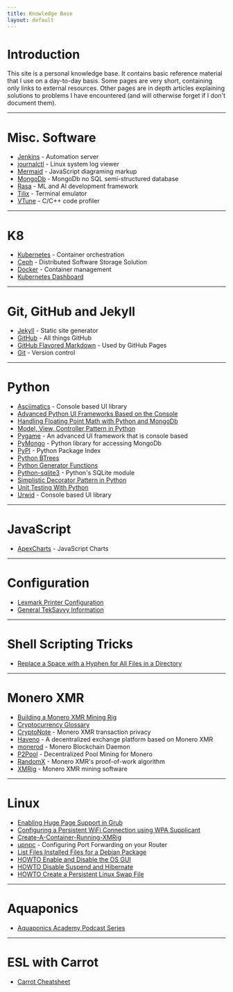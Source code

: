 ```yaml
---
title: Knowledge Base
layout: default
---
```


# Introduction

This site is a personal knowledge base. It contains basic reference material that I use on a day-to-day basis. Some pages are very short, containing only links to external resources. Other pages are in depth articles explaining solutions to problems I have encountered (and will otherwise forget if I don't document them).

---

# Misc. Software 

* [Jenkins](/pages/Jenkins.html) - Automation server
* [journalctl](/pages/journalctl.html) - Linux system log viewer
* [Mermaid](/pages/mermaid.html) - JavaScript diagraming markup
* [MongoDb](/pages/MongoDb.html) - MongoDb no SQL semi-structured database
* [Rasa](/pages/Rasa.html) - ML and AI development framework
* [Tilix](/pages/Tilix.html) - Terminal emulator
* [VTune](/pages/VTune.html) - C/C++ code profiler

---

# K8

* [Kubernetes](/pages/kubernetes.html) - Container orchestration
* [Ceph](/pages/ceph.html) - Distributed Software Storage Solution
* [Docker](/pages/Docker.html) - Container management
* [Kubernetes Dashboard](https://github.com/kubernetes/dashboard?tab=readme-ov-file#installation)

---

# Git, GitHub and Jekyll

* [Jekyll](/pages/Jekyll.html) - Static site generator
* [GitHub](/pages/GitHub.html) - All things GitHub
* [GitHub Flavored Markdown](/pages/GitHub-Flavored-Markdown.html) - Used by GitHub Pages 
* [Git](/pages/Git.html) - Version control

---

# Python

* [Asciimatics](/pages/Asciimatics.html) - Console based UI library
* [Advanced Python UI Frameworks Based on the Console](/pages/Advanced-Python-UI-Frameworks-Based-on-the-Console.html)
* [Handling Floating Point Math with Python and MongoDb](/pages/Handling-Floating-Point-Math-with-Python-and-MongoDb.html)
* [Model, View, Controller Pattern in Python](/pages/Model-View-Controller-Pattern-in-Python.html)
* [Pygame](/pages/Pygame.html) - An advanced UI framework that is console based
* [PyMongo](/pages/PyMongo.html) - Python library for accessing MongoDb
* [PyPI](/pages/PyPI.html) - Python Package Index
* [Python BTrees](/pages/Python-BTrees.html)
* [Python Generator Functions](/pages/Python-Generator-Functions.html)
* [Python-sqlite3](/pages/Python-sqlite3.html) - Python's SQLite module
* [Simplistic Decorator Pattern in Python](/pages/Simplistic-Decorator-Pattern-in-Python.html)
* [Unit Testing With Python](/pages/Unit-Testing-With-Python.html)
* [Urwid](/pages/Urwid.html) - Console based UI library

---

# JavaScript

* [ApexCharts](/pages/Apex-Charts.html) - JavaScript Charts

---

# Configuration

* [Lexmark Printer Configuration](/pages/Lexmark-3224-DW-Printer.html)
* [General TekSavvy Information](/pages/General-TekSavvy-Information.html)

---

# Shell Scripting Tricks
* [Replace a Space with a Hyphen for All Files in a Directory](/pages/Replace-a-Space-with-a-Hyphen-for-All-Files-in-a-Directory.html)

---

# Monero XMR

* [Building a Monero XMR Mining Rig](/pages/Building-A-XMR-Mining-Rig.html)
* [Cryptocurrency Glossary](/pages/Cryptocurrency-Glossary.html)
* [CryptoNote](/pages/CryptoNote.html) - Monero XMR transaction privacy
* [Haveno](/pages/Haveno.html) - A decentralized exchange platform based on Monero XMR
* [monerod](/pages/Monero-Blockchain-Daemon.html) - Monero Blockchain Daemon
* [P2Pool](/pages/P2Pool.html) - Decentralized Pool Mining for Monero
* [RandomX](/pages/RandomX.html) - Monero XMR's proof-of-work algorithm
* [XMRig](/pages/XMRig.html) - Monero XMR mining software

---

# Linux

* [Enabling Huge Page Support in Grub](/pages/Enabling-Huge-Page-Support-in-Grub.html)
* [Configuring a Persistent WiFi Connection using WPA Supplicant](/pages/Configuring-a-Persistent-WiFi-Connection-using-WPA-Supplicant.html)
* [Create-A-Container-Running-XMRig](/pages/Deploy-xmrig-on-a-container.html)
* [upnpc](/pages/upnpc.html) - Configuring Port Forwarding on your Router
* [List Files Installed Files for a Debian Package](/pages/List-Files-Installed-Files-for-a-Debian-Package.html)
* [HOWTO Enable and Disable the OS GUI](/pages/Howto-Enable-And-Disable-The-OS-GUI.html)
* [HOWTO Disable Suspend and Hibernate](/pages/Howto-Disable-Suspend-and-Hibernate.html)
* [HOWTO Create a Persistent Linux Swap File](/pages/Howto-Create-a-Persistent-Linux-Swap-File.html)

---

# Aquaponics

* [Aquaponics Academy Podcast Series](https://www.youtube.com/playlist?list=PLAPahqrfGZZmUNzrQV0ZwKjUrmqq-Stqh)

---

# ESL with Carrot

* [Carrot Cheatsheet](/pages/Carrot-Cheatsheet.html)


